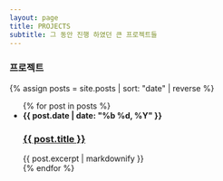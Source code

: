 ```yaml
---
layout: page
title: PROJECTS
subtitle: 그 동안 진행 하였던 큰 프로젝트들
---
```


### 프로젝트

{% assign posts = site.posts | sort: "date" | reverse %}

<html>
  <ul class="timeline">
      {% for post in posts %}
        <li class="timeline-item right">
          <div class="timeline-content">
              <strong class="post-date">{{ post.date | date: "%b %d, %Y" }}</strong>
              <h3><a href="{{ post.url | relative_url }}">{{ post.title }}</a></h3>
              <div class="post-excerpt">
                {{ post.excerpt | markdownify }} <!-- Ändere die Anzahl der Wörter nach Bedarf -->
              </div>
          </div>
        </li>
      {% endfor %}
  </ul>
</html>